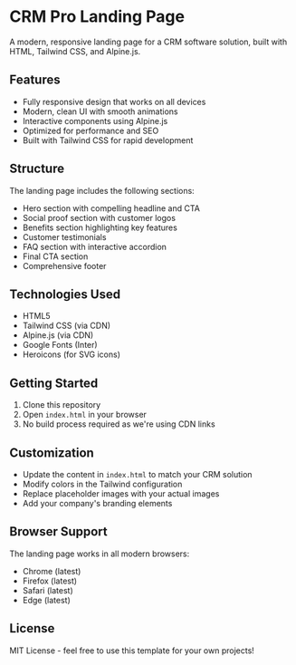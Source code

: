 # CRM Pro Landing Page

A modern, responsive landing page for a CRM software solution, built with HTML, Tailwind CSS, and Alpine.js.

## Features

- Fully responsive design that works on all devices
- Modern, clean UI with smooth animations
- Interactive components using Alpine.js
- Optimized for performance and SEO
- Built with Tailwind CSS for rapid development

## Structure

The landing page includes the following sections:
- Hero section with compelling headline and CTA
- Social proof section with customer logos
- Benefits section highlighting key features
- Customer testimonials
- FAQ section with interactive accordion
- Final CTA section
- Comprehensive footer

## Technologies Used

- HTML5
- Tailwind CSS (via CDN)
- Alpine.js (via CDN)
- Google Fonts (Inter)
- Heroicons (for SVG icons)

## Getting Started

1. Clone this repository
2. Open `index.html` in your browser
3. No build process required as we're using CDN links

## Customization

- Update the content in `index.html` to match your CRM solution
- Modify colors in the Tailwind configuration
- Replace placeholder images with your actual images
- Add your company's branding elements

## Browser Support

The landing page works in all modern browsers:
- Chrome (latest)
- Firefox (latest)
- Safari (latest)
- Edge (latest)

## License

MIT License - feel free to use this template for your own projects!
